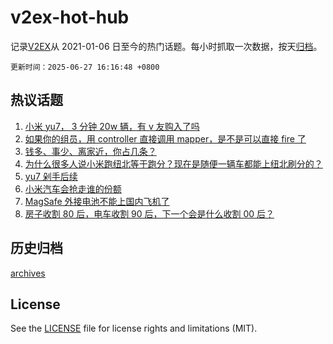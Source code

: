 # v2ex-hot-hub

 记录[V2EX](https://www.v2ex.com/)从 2021-01-06 日至今的热门话题。每小时抓取一次数据，按天[归档](archives)。

`更新时间：2025-06-27 16:16:48 +0800`

## 热议话题

1. [小米 yu7， 3 分钟 20w 辆，有 v 友购入了吗](https://www.v2ex.com/t/1141347)
1. [如果你的组员，用 controller 直接调用 mapper，是不是可以直接 fire 了](https://www.v2ex.com/t/1141353)
1. [钱多、事少、离家近，你占几条？](https://www.v2ex.com/t/1141248)
1. [为什么很多人说小米跑纽北等于跑分？现在是随便一辆车都能上纽北刷分的？](https://www.v2ex.com/t/1141378)
1. [yu7 剁手后续](https://www.v2ex.com/t/1141352)
1. [小米汽车会抢走谁的份额](https://www.v2ex.com/t/1141382)
1. [MagSafe 外接电池不能上国内飞机了](https://www.v2ex.com/t/1141297)
1. [房子收割 80 后，电车收割 90 后，下一个会是什么收割 00 后？](https://www.v2ex.com/t/1141421)

## 历史归档

[archives](archives)

## License

See the [LICENSE](LICENSE) file for license rights and limitations (MIT).
